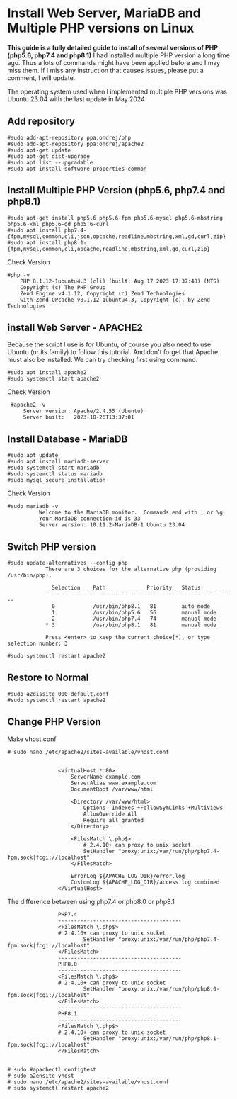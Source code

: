 # Install Web Server, MariaDB and Multiple PHP versions on Linux
**This guide is a fully detailed guide to install of several versions of PHP (php5.6, php7.4 and php8.1)**
I had installed multiple PHP version a long time ago. Thus a lots of commands might have been applied before and I may miss them. If I miss any instruction that causes issues, please put a comment, I will update.

The operating system used when I implemented multiple PHP versions was Ubuntu 23.04 with the last update in May 2024


## Add repository

    #sudo add-apt-repository ppa:ondrej/php
    #sudo add-apt-repository ppa:ondrej/apache2
    #sudo apt-get update
    #sudo apt-get dist-upgrade
    #sudo apt list --upgradable
    #sudo apt install software-properties-common
    
## Install Multiple PHP Version (php5.6, php7.4 and php8.1)

    #sudo apt-get install php5.6 php5.6-fpm php5.6-mysql php5.6-mbstring php5.6-xml php5.6-gd php5.6-curl
    #sudo apt install php7.4-{fpm,mysql,common,cli,json,opcache,readline,mbstring,xml,gd,curl,zip}
    #sudo apt install php8.1-{fpm,mysql,common,cli,opcache,readline,mbstring,xml,gd,curl,zip}
     
  Check Version 

    #php -v
        PHP 8.1.12-1ubuntu4.3 (cli) (built: Aug 17 2023 17:37:48) (NTS)
        Copyright (c) The PHP Group
        Zend Engine v4.1.12, Copyright (c) Zend Technologies
        with Zend OPcache v8.1.12-1ubuntu4.3, Copyright (c), by Zend Technologies

    
## install Web Server - APACHE2
  Because the script I use is for Ubuntu, of course you also need to use Ubuntu (or its family) to follow this tutorial. 
  And don't forget that Apache must also be installed. We can try checking first using command.
 
    #sudo apt install apache2
    #sudo systemctl start apache2
     
  Check Version 

     #apache2 -v
         Server version: Apache/2.4.55 (Ubuntu)
         Server built:   2023-10-26T13:37:01
  
  
## Install Database - MariaDB 

    #sudo apt update
    #sudo apt install mariadb-server
    #sudo systemctl start mariadb
    #sudo systemctl status mariadb
    #sudo mysql_secure_installation
     
  Check Version 

    #sudo mariadb -v
              Welcome to the MariaDB monitor.  Commands end with ; or \g.
              Your MariaDB connection id is 33
              Server version: 10.11.2-MariaDB-1 Ubuntu 23.04
    
## Switch PHP version

    #sudo update-alternatives --config php
                There are 3 choices for the alternative php (providing /usr/bin/php).
                
                  Selection    Path             Priority   Status
                ------------------------------------------------------------
                  0            /usr/bin/php8.1   81        auto mode
                  1            /usr/bin/php5.6   56        manual mode
                  2            /usr/bin/php7.4   74        manual mode
                * 3            /usr/bin/php8.1   81        manual mode
                
                Press <enter> to keep the current choice[*], or type selection number: 3
   
    #sudo systemctl restart apache2

  ## Restore to Normal
    
    #sudo a2dissite 000-default.conf
    #sudo systemctl restart apache2


## Change PHP Version
Make vhost.conf

    # sudo nano /etc/apache2/sites-available/vhost.conf


                    <VirtualHost *:80>
                        ServerName example.com
                        ServerAlias www.example.com
                        DocumentRoot /var/www/html
                     
                        <Directory /var/www/html>
                            Options -Indexes +FollowSymLinks +MultiViews
                            AllowOverride All
                            Require all granted
                        </Directory>
                     
                        <FilesMatch \.php$>
                            # 2.4.10+ can proxy to unix socket
                            SetHandler "proxy:unix:/var/run/php/php7.4-fpm.sock|fcgi://localhost"
                        </FilesMatch>
                     
                        ErrorLog ${APACHE_LOG_DIR}/error.log
                        CustomLog ${APACHE_LOG_DIR}/access.log combined
                    </VirtualHost>
The difference between using php7.4 or php8.0 or php8.1

                    PHP7.4
                    ---------------------------------------
                    <FilesMatch \.php$>
                    # 2.4.10+ can proxy to unix socket
                            SetHandler "proxy:unix:/var/run/php/php7.4-fpm.sock|fcgi://localhost"
                    </FilesMatch>
                    ---------------------------------------
                    PHP8.0
                    ---------------------------------------
                    <FilesMatch \.php$>
                    # 2.4.10+ can proxy to unix socket
                            SetHandler "proxy:unix:/var/run/php/php8.0-fpm.sock|fcgi://localhost"
                    </FilesMatch>
                    ---------------------------------------
                    PHP8.1
                    ---------------------------------------
                    <FilesMatch \.php$>
                    # 2.4.10+ can proxy to unix socket
                            SetHandler "proxy:unix:/var/run/php/php8.1-fpm.sock|fcgi://localhost"
                    </FilesMatch>
                    
                    
    # sudo #apachectl configtest
    # sudo a2ensite vhost
    # sudo nano /etc/apache2/sites-available/vhost.conf
    # sudo systemctl restart apache2

